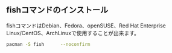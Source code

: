 








## fishコマンドのインストール

fishコマンドはDebian、Fedora、openSUSE、Red Hat Enterprise Linux/CentOS、ArchLinuxで使用することが出来ます。

```sh
pacman -S fish      --noconfirm
```

























